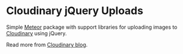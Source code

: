 # Cloudinary jQuery Uploads

Simple [Meteor](https://www.meteor.com/) package with support libraries for uploading images to [Cloudinary](http://cloudinary.com/) using jQuery.

Read more from [Cloudinary blog](http://cloudinary.com/blog/direct_upload_made_easy_from_browser_or_mobile_app_to_the_cloud).